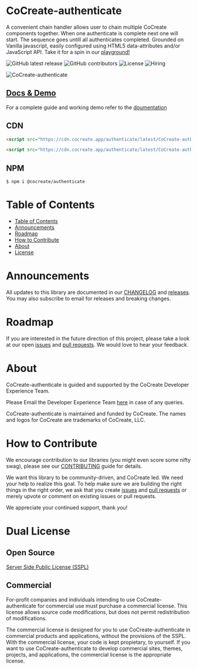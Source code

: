 # CoCreate-authenticate

A convenient chain handler allows user to chain multiple CoCreate components together. When one authenticate is complete next one will start. The sequence goes untill all authenticates completed. Grounded on Vanilla javascript, easily configured using HTML5 data-attributes and/or JavaScript API. Take it for a spin in our [playground!](https://cocreate.app/docs/authenticate)

![GitHub latest release](https://img.shields.io/github/v/release/CoCreate-app/CoCreate-authenticate?style=flat-square)
![GitHub contributors](https://img.shields.io/github/contributors/CoCreate-app/CoCreate-authenticate?style=flat-square)
![License](https://img.shields.io/static/v1?style=flat-square&label=license&message=SSPL&color=green)
![Hiring](https://img.shields.io/static/v1?style=flat-square&label=&message=Hiring&color=blueviolet)

![CoCreate-authenticate](https://cdn.cocreate.app/docs/CoCreate-authenticate.gif)

## [Docs & Demo](https://cocreate.app/docs/authenticate)

For a complete guide and working demo refer to the [doumentation](https://cocreate.app/docs/authenticate)

## CDN

```html
<script src="https://cdn.cocreate.app/authenticate/latest/CoCreate-authenticate.min.js"></script>
```

```html
<script src="https://cdn.cocreate.app/authenticate/latest/CoCreate-authenticate.min.css"></script>
```

## NPM

```shell
$ npm i @cocreate/authenticate
```

# Table of Contents

-   [Table of Contents](#table-of-contents)
-   [Announcements](#announcements)
-   [Roadmap](#roadmap)
-   [How to Contribute](#how-to-contribute)
-   [About](#about)
-   [License](#license)

<a name="announcements"></a>

# Announcements

All updates to this library are documented in our [CHANGELOG](https://github.com/CoCreate-app/CoCreate-authenticate/blob/master/CHANGELOG.md) and [releases](https://github.com/CoCreate-app/CoCreate-authenticate/releases). You may also subscribe to email for releases and breaking changes.

<a name="roadmap"></a>

# Roadmap

If you are interested in the future direction of this project, please take a look at our open [issues](https://github.com/CoCreate-app/CoCreate-authenticate/issues) and [pull requests](https://github.com/CoCreate-app/CoCreate-authenticate/pulls). We would love to hear your feedback.

<a name="about"></a>

# About

CoCreate-authenticate is guided and supported by the CoCreate Developer Experience Team.

Please Email the Developer Experience Team [here](mailto:develop@cocreate.app) in case of any queries.

CoCreate-authenticate is maintained and funded by CoCreate. The names and logos for CoCreate are trademarks of CoCreate, LLC.

<a name="contribute"></a>

# How to Contribute

We encourage contribution to our libraries (you might even score some nifty swag), please see our [CONTRIBUTING](https://github.com/CoCreate-app/CoCreate-authenticate/blob/master/CONTRIBUTING.md) guide for details.

We want this library to be community-driven, and CoCreate led. We need your help to realize this goal. To help make sure we are building the right things in the right order, we ask that you create [issues](https://github.com/CoCreate-app/CoCreate-authenticate/issues) and [pull requests](https://github.com/CoCreate-app/CoCreate-authenticate/pulls) or merely upvote or comment on existing issues or pull requests.

We appreciate your continued support, thank you!

<a name="license"></a>

# Dual License

## Open Source

[Server Side Public License (SSPL)](https://github.com/CoCreate-app/CoCreate-authenticate/blob/master/LICENSE)

## Commercial

For-profit companies and individuals intending to use CoCreate-authenticate for
commercial use must purchase a commercial license. This license allows
source code modifications, but does not permit redistribution of
modifications.

The commercial license is designed for you to use CoCreate-authenticate in commercial
products and applications, without the provisions of the SSPL. With the
commercial license, your code is kept propietary, to yourself. If you
want to use CoCreate-authenticate to develop commercial sites, themes, projects, and
applications, the commercial license is the appropriate license.
